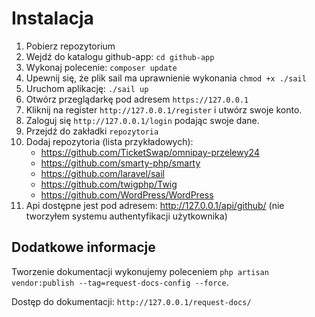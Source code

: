 # Instalacja

1. Pobierz repozytorium
2. Wejdź do katalogu github-app: ``` cd github-app ```
3. Wykonaj polecenie: ``` composer update ```
4. Upewnij się, że plik sail ma uprawnienie wykonania ``` chmod +x ./sail ```
5. Uruchom aplikację: ``` ./sail up ```
6. Otwórz przeglądarkę pod adresem ```https://127.0.0.1```
7. Kliknij na register ```http://127.0.0.1/register``` i utwórz swoje konto.
8. Zaloguj się ```http://127.0.0.1/login``` podając swoje dane.
9. Przejdź do zakładki ```repozytoria```
10. Dodaj repozytoria (lista przykładowych):
    - https://github.com/TicketSwap/omnipay-przelewy24
    - https://github.com/smarty-php/smarty
    - https://github.com/laravel/sail
    - https://github.com/twigphp/Twig
    - https://github.com/WordPress/WordPress
11. Api dostępne jest pod adresem: http://127.0.0.1/api/github/ (nie tworzyłem systemu authentyfikacji użytkownika)

## Dodatkowe informacje

Tworzenie dokumentacji wykonujemy poleceniem ```php artisan vendor:publish --tag=request-docs-config --force```.

Dostęp do dokumentacji: ```http://127.0.0.1/request-docs/```


